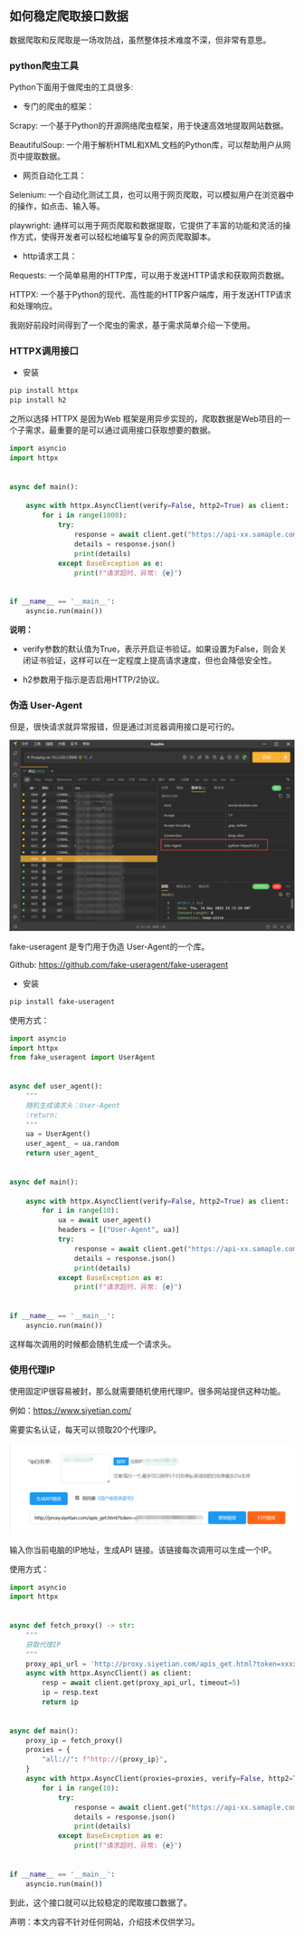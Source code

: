 ## 如何稳定爬取接口数据

数据爬取和反爬取是一场攻防战，虽然整体技术难度不深，但非常有意思。

### python爬虫工具


Python下面用于做爬虫的工具很多:


* 专门的爬虫的框架：

Scrapy: 一个基于Python的开源网络爬虫框架，用于快速高效地提取网站数据。

BeautifulSoup: 一个用于解析HTML和XML文档的Python库，可以帮助用户从网页中提取数据。

* 网页自动化工具：

Selenium: 一个自动化测试工具，也可以用于网页爬取，可以模拟用户在浏览器中的操作，如点击、输入等。

playwright: 通样可以用于网页爬取和数据提取，它提供了丰富的功能和灵活的操作方式，使得开发者可以轻松地编写复杂的网页爬取脚本。

* http请求工具：

Requests: 一个简单易用的HTTP库，可以用于发送HTTP请求和获取网页数据。

HTTPX: 一个基于Python的现代、高性能的HTTP客户端库，用于发送HTTP请求和处理响应。


我刚好前段时间得到了一个爬虫的需求，基于需求简单介绍一下使用。

### HTTPX调用接口

* 安装

```bash
pip install httpx
pip install h2
```

之所以选择 HTTPX 是因为Web 框架是用异步实现的，爬取数据是Web项目的一个子需求，最重要的是可以通过调用接口获取想要的数据。

```py
import asyncio
import httpx


async def main():

    async with httpx.AsyncClient(verify=False, http2=True) as client:
        for i in range(1000):
            try:
                response = await client.get("https://api-xx.samaple.com/api/some/list", timeout=10)
                details = response.json()
                print(details)
            except BaseException as e:
                print(f"请求超时、异常: {e}")


if __name__ == '__main__':
    asyncio.run(main())
```

__说明：__

* verify参数的默认值为True，表示开启证书验证。如果设置为False，则会关闭证书验证，这样可以在一定程度上提高请求速度，但也会降低安全性。

* h2参数用于指示是否启用HTTP/2协议。

### 伪造 User-Agent

但是，很快请求就异常报错，但是通过浏览器调用接口是可行的。

![](image/../images/reqest_header.png)

fake-useragent 是专门用于伪造  User-Agent的一个库。

Github: https://github.com/fake-useragent/fake-useragent

* 安装

```bash
pip install fake-useragent
```

使用方式：

```py
import asyncio
import httpx
from fake_useragent import UserAgent


async def user_agent():
    """
    随机生成请求头：User-Agent
    :return:
    """
    ua = UserAgent()
    user_agent_ = ua.random
    return user_agent_


async def main():

    async with httpx.AsyncClient(verify=False, http2=True) as client:
        for i in range(10):
            ua = await user_agent()
            headers = [("User-Agent", ua)]
            try:
                response = await client.get("https://api-xx.samaple.com/api/some/list",  headers=headers, timeout=10)
                details = response.json()
                print(details)
            except BaseException as e:
                print(f"请求超时、异常: {e}")


if __name__ == '__main__':
    asyncio.run(main())
```

这样每次调用的时候都会随机生成一个请求头。


### 使用代理IP

使用固定IP很容易被封，那么就需要随机使用代理IP。很多网站提供这种功能。

例如：https://www.siyetian.com/

需要实名认证，每天可以领取20个代理IP。

![](image/../images/proxy.png)

输入你当前电脑的IP地址，生成API 链接。该链接每次调用可以生成一个IP。


使用方式：

```py
import asyncio
import httpx


async def fetch_proxy() -> str:
    """
    获取代理IP
    """
    proxy_api_url = 'http://proxy.siyetian.com/apis_get.html?token=xxxxx'
    async with httpx.AsyncClient() as client:
        resp = await client.get(proxy_api_url, timeout=5)
        ip = resp.text
        return ip


async def main():
    proxy_ip = fetch_proxy()
    proxies = {
        "all://": f"http://{proxy_ip}",
    }
    async with httpx.AsyncClient(proxies=proxies, verify=False, http2=True) as client:
        for i in range(10):
            try:
                response = await client.get("https://api-xx.samaple.com/api/some/list", timeout=10)
                details = response.json()
                print(details)
            except BaseException as e:
                print(f"请求超时、异常: {e}")


if __name__ == '__main__':
    asyncio.run(main())
```

到此，这个接口就可以比较稳定的爬取接口数据了。


声明：本文内容不针对任何网站，介绍技术仅供学习。

